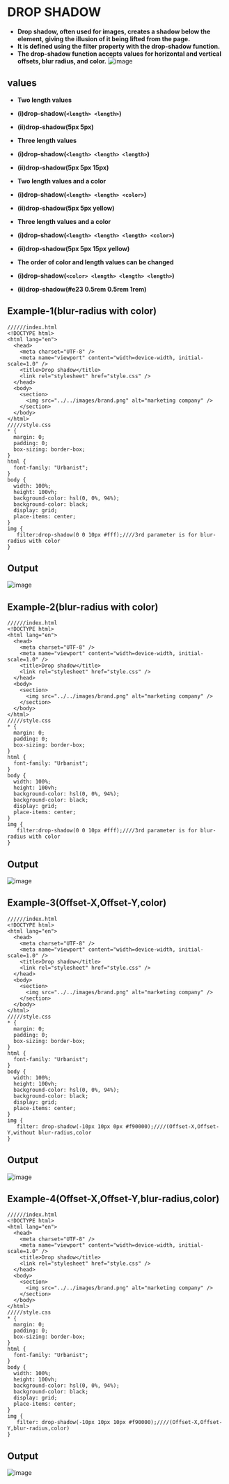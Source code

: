 # DROP SHADOW
- **Drop shadow, often used for images, creates a shadow below the element, giving the illusion of it being lifted from the page.** 
- **It is defined using the filter property with the drop-shadow function.**
- **The drop-shadow function accepts values for horizontal and vertical offsets, blur radius, and color.**
![image](https://github.com/user-attachments/assets/4e7e126b-bab4-457d-813b-95beda942453)
## values  
- **Two length values**
- **(i)drop-shadow(``` <length> <length> ```)**
- **(ii)drop-shadow(5px 5px)**
- **Three length values**
- **(i)drop-shadow(``` <length> <length> <length> ```)**
- **(ii)drop-shadow(5px 5px 15px)**
- **Two length values and a color**
- **(i)drop-shadow(``` <length> <length> <color> ```)**
- **(ii)drop-shadow(5px 5px yellow)**

- **Three length values and a color**
- **(i)drop-shadow(``` <length> <length> <length> <color> ```)**
- **(ii)drop-shadow(5px 5px 15px yellow)**

- **The order of color and length values can be changed**
- **(i)drop-shadow(``` <color> <length> <length> <length> ```)**
- **(ii)drop-shadow(#e23 0.5rem 0.5rem 1rem)**
## Example-1(blur-radius with color)
```
//////index.html
<!DOCTYPE html>
<html lang="en">
  <head>
    <meta charset="UTF-8" />
    <meta name="viewport" content="width=device-width, initial-scale=1.0" />
    <title>Drop shadow</title>
    <link rel="stylesheet" href="style.css" />
  </head>
  <body>
    <section>
      <img src="../../images/brand.png" alt="marketing company" />
    </section>
  </body>
</html>
/////style.css
* {
  margin: 0;
  padding: 0;
  box-sizing: border-box;
}
html {
  font-family: "Urbanist";
}
body {
  width: 100%;
  height: 100vh;
  background-color: hsl(0, 0%, 94%);
  background-color: black;
  display: grid;
  place-items: center;
}
img {
   filter:drop-shadow(0 0 10px #fff);////3rd parameter is for blur-radius with color
}
```
## Output
![image](https://github.com/user-attachments/assets/962a02ba-9a99-411e-9ddd-a8043c817618)
## Example-2(blur-radius with color)
```
//////index.html
<!DOCTYPE html>
<html lang="en">
  <head>
    <meta charset="UTF-8" />
    <meta name="viewport" content="width=device-width, initial-scale=1.0" />
    <title>Drop shadow</title>
    <link rel="stylesheet" href="style.css" />
  </head>
  <body>
    <section>
      <img src="../../images/brand.png" alt="marketing company" />
    </section>
  </body>
</html>
/////style.css
* {
  margin: 0;
  padding: 0;
  box-sizing: border-box;
}
html {
  font-family: "Urbanist";
}
body {
  width: 100%;
  height: 100vh;
  background-color: hsl(0, 0%, 94%);
  background-color: black;
  display: grid;
  place-items: center;
}
img {
   filter:drop-shadow(0 0 10px #fff);////3rd parameter is for blur-radius with color
}
```
## Output
![image](https://github.com/user-attachments/assets/85aa0bbd-d190-428a-9934-dcecb457b384)
## Example-3(Offset-X,Offset-Y,color)
```
//////index.html
<!DOCTYPE html>
<html lang="en">
  <head>
    <meta charset="UTF-8" />
    <meta name="viewport" content="width=device-width, initial-scale=1.0" />
    <title>Drop shadow</title>
    <link rel="stylesheet" href="style.css" />
  </head>
  <body>
    <section>
      <img src="../../images/brand.png" alt="marketing company" />
    </section>
  </body>
</html>
/////style.css
* {
  margin: 0;
  padding: 0;
  box-sizing: border-box;
}
html {
  font-family: "Urbanist";
}
body {
  width: 100%;
  height: 100vh;
  background-color: hsl(0, 0%, 94%);
  background-color: black;
  display: grid;
  place-items: center;
}
img {
   filter: drop-shadow(-10px 10px 0px #f90000);////(Offset-X,Offset-Y,without blur-radius,color
}
```
## Output
![image](https://github.com/user-attachments/assets/0b2a8c2c-9dea-4cc0-88cc-b7314690da97)

## Example-4(Offset-X,Offset-Y,blur-radius,color)
```
//////index.html
<!DOCTYPE html>
<html lang="en">
  <head>
    <meta charset="UTF-8" />
    <meta name="viewport" content="width=device-width, initial-scale=1.0" />
    <title>Drop shadow</title>
    <link rel="stylesheet" href="style.css" />
  </head>
  <body>
    <section>
      <img src="../../images/brand.png" alt="marketing company" />
    </section>
  </body>
</html>
/////style.css
* {
  margin: 0;
  padding: 0;
  box-sizing: border-box;
}
html {
  font-family: "Urbanist";
}
body {
  width: 100%;
  height: 100vh;
  background-color: hsl(0, 0%, 94%);
  background-color: black;
  display: grid;
  place-items: center;
}
img {
   filter: drop-shadow(-10px 10px 10px #f90000);////(Offset-X,Offset-Y,blur-radius,color)
}
```
## Output
![image](https://github.com/user-attachments/assets/edf01a3e-8699-4152-a01f-770d67d3e74c)
